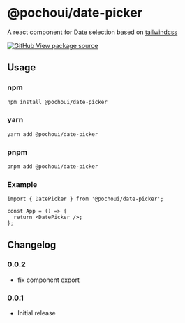 # @pochoui/date-picker

A react component for Date selection based on [tailwindcss](https://tailwindcss.com/)

[![GitHub](https://github.com/favicon.ico) View package source](https://github.com/lukeku62/pochoui/tree/master/packages/date-picker)

## Usage

### npm

```bash
npm install @pochoui/date-picker
```

### yarn

```bash
yarn add @pochoui/date-picker
```

### pnpm

```bash
pnpm add @pochoui/date-picker
```

### Example

```tsx
import { DatePicker } from '@pochoui/date-picker';

const App = () => {
  return <DatePicker />;
};
```

## Changelog

### 0.0.2

- fix component export

### 0.0.1

- Initial release

